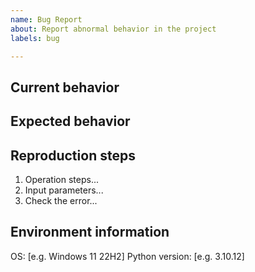 ```yaml
---
name: Bug Report
about: Report abnormal behavior in the project
labels: bug

---
```

## Current behavior
<!-- Clearly describe the problem phenomenon -->

## Expected behavior
<!-- Describe the normal performance -->

## Reproduction steps
1. Operation steps...
2. Input parameters...
3. Check the error...

## Environment information
OS: [e.g. Windows 11 22H2]
Python version: [e.g. 3.10.12]
